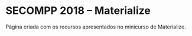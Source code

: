 # SECOMPP 2018 – Materialize

Página criada com os recursos apresentados no minicurso de Materialize.


